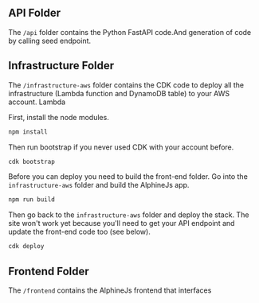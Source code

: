 
## API Folder

The `/api` folder contains the Python FastAPI code.And generation of code by calling seed endpoint.

## Infrastructure Folder

The `/infrastructure-aws` folder contains the CDK code to deploy all the infrastructure
(Lambda function and DynamoDB table) to your AWS account. Lambda 


First, install the node modules.

```bash
npm install
```

Then run bootstrap if you never used CDK with your account before.

```bash
cdk bootstrap
```

Before you can deploy you need to build the front-end folder. Go into the `infrastructure-aws` folder and
build the AlphineJs app.

```bash
npm run build
```

Then go back to the `infrastructure-aws` folder and deploy the stack. The site won't work yet because you'll need to get your API endpoint and update the front-end code too (see below).

```bash
cdk deploy
```

## Frontend Folder

The `/frontend` contains the AlphineJs frontend that interfaces 


